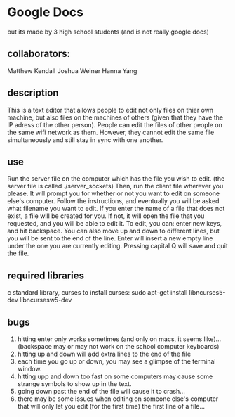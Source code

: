 # Google Docs 
but its made by 3 high school students (and is not really google docs)

## collaborators:
Matthew Kendall
Joshua Weiner
Hanna Yang

## description
This is a text editor that allows people to edit not only files on thier own machine, but also files on the machines of others (given that they have the IP adress of the other person).
People can edit the files of other people on the same wifi network as them. However, they cannot edit the same file simultaneously and still stay in sync with one another.

## use
Run the server file on the computer which has the file you wish to edit. (the server file is called ./server_sockets)
Then, run the client file wherever you please. It will prompt you for whether or not you want to edit on someone else's computer. Follow the instructions, and eventually you will be asked what filename you want to edit. 
If you enter the name of a file that does not exist, a file will be created for you. If not, it will open the file that you requested, and you will be able to edit it.
To edit, you can: enter new keys, and hit backspace. You can also move up and down to different lines, but you will be sent to the end of the line. Enter will insert a new empty line under the one you are currently editing.
Pressing capital Q will save and quit the file. 

## required libraries
c standard library, curses
to install curses: sudo apt-get install libncurses5-dev libncursesw5-dev

## bugs
1. hitting enter only works sometimes (and only on macs, it seems like)... (backspace may or may not work on the school computer keyboards)
1. hitting up and down will add extra lines to the end of the file
1. each time you go up or down, you may see a glimpse of the terminal window.
1. hitting upp and down too fast on some computers may cause some strange symbols to show up in the text.
1. going down past the end of the file will cause it to crash...
1. there may be some issues when editing on someone else's computer that will only let you edit (for the first time) the first line of a file...

